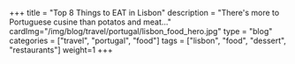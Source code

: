 +++
title = "Top 8 Things to EAT in Lisbon"
description = "There's more to Portuguese cusine than potatos and meat..."
cardImg="/img/blog/travel/portugal/lisbon_food_hero.jpg"
type = "blog"
categories = ["travel", "portugal", "food"]
tags = ["lisbon", "food", "dessert", "restaurants"]
weight=1
+++